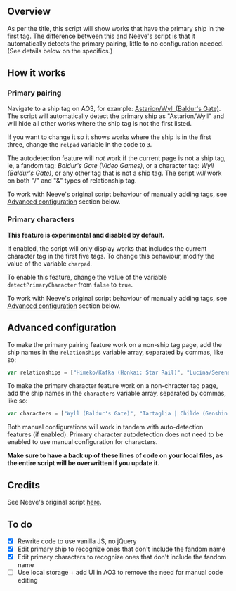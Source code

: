 ## Overview

As per the title, this script will show works that have the primary ship in the first tag. The difference between this and Neeve's script is that it automatically detects the primary pairing, little to no configuration needed. (See details below on the specifics.)

## How it works

### Primary pairing

Navigate to a ship tag on AO3, for example: [Astarion/Wyll (Baldur's Gate)](<https://archiveofourown.org/tags/Astarion*s*Wyll%20(Baldur's%20Gate)/works>). The script will automatically detect the primary ship as "Astarion/Wyll" and will hide all other works where the ship tag is not the first listed.

If you want to change it so it shows works where the ship is in the first three, change the `relpad` variable in the code to `3`.

The autodetection feature will *not* work if the current page is not a ship tag, ie, a fandom tag: *Baldur's Gate (Video Games)*, or a character tag: *Wyll (Baldur's Gate)*, or any other tag that is not a ship tag. The script *will* work on both "/" and "&" types of relationship tag.

To work with Neeve's original script behaviour of manually adding tags, see [Advanced configuration](#advanced-configuration) section below.

### Primary characters

**This feature is experimental and disabled by default.**

If enabled, the script will only display works that includes the current character tag in the first five tags. To change this behaviour, modify the value of the variable `charpad`.

To enable this feature, change the value of  the variable `detectPrimaryCharacter` from `false` to `true`.

To work with Neeve's original script behaviour of manually adding tags, see [Advanced configuration](#advanced-configuration) section below.

## Advanced configuration

To make the primary pairing feature work on a non-ship tag page, add the ship names in the `relationships` variable array, separated by commas, like so:

```js
var relationships = ["Himeko/Kafka (Honkai: Star Rail)", "Lucina/Serena | Severa"];
```

To make the primary character feature work on a non-chracter tag page, add the ship names in the `characters` variable array, separated by commas, like so:

```js
var characters = ["Wyll (Baldur's Gate)", "Tartaglia | Childe (Genshin Impact)"];
```

Both manual configurations will work in tandem with auto-detection features (if enabled). Primary character autodetection does not need to be enabled to use manual configuration for characters.

**Make sure to have a back up of these lines of code on your local files, as the entire script will be overwritten if you update it.**

## Credits

See Neeve's original script [here](https://greasyfork.org/en/scripts/377386-ao3-only-show-primary-pairing).

## To do

- [x] Rewrite code to use vanilla JS, no jQuery
- [x] Edit primary ship to recognize ones that don't include the fandom name
- [x] Edit primary characters to recognize ones that don't include the fandom name
- [ ] Use local storage + add UI in AO3 to remove the need for manual code editing
